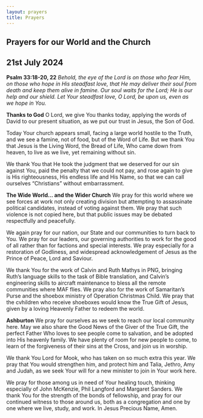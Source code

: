 ```yaml
---
layout: prayers
title: Prayers
---
```

## Prayers for our World and the Church
## 21st July 2024

__Psalm 33:18-20, 22__ 
    _Behold, the eye of the Lord is on those who fear Him,_
    _on those who hope in His steadfast love,_
    _that He may deliver their soul from death and keep them alive in famine._
    _Our soul waits for the Lord; He is our help and our shield._
    _Let Your steadfast love, O Lord, be upon us, even as we hope in You._

__Thanks to God__
O Lord, we give You thanks today, applying the words of David to our present situation, as we put our trust in Jesus, the Son of God.

Today Your church appears small, facing a large world hostile to the Truth, and we see a famine, not of food, but of the Word of Life. But we thank You that Jesus is the Living Word, the Bread of Life, Who came down from heaven, to live as we live, yet remaining without sin.

We thank You that He took the judgment that we deserved for our sin against You, paid the penalty that we could not pay, and rose again to give is His righteousness, His endless life and His Name, so that we can call ourselves “Christians” without embarrassment.

__The Wide World... and the Wider Church__
We pray for this world where we see forces at work not only creating division but attempting to assassinate political candidates, instead of voting against them. We pray that such violence is not copied here, but that public issues may be debated respectfully and peacefully.

We again pray for our nation, our State and our communities to turn back to You. We pray for our leaders, our governing authorities to work for the good of all rather than for factions and special interests. We pray especially for a restoration of Godliness, and widespread acknowledgement of Jesus as the Prince of Peace, Lord and Saviour.

We thank You for the work of Calvin and Ruth Mathys in PNG, bringing Ruth’s language skills to the task of Bible translation, and Calvin’s engineering skills to aircraft maintenance to bless all the remote communities where MAF flies. We pray also for the work of Samaritan’s Purse and the shoebox ministry of Operation Christmas Child. We pray that the cvhildren who receive shoeboxes would know the True Gift of Jesus, given by a loving Heavenly Father to redeem the world.

__Ashburton__
We pray for ourselves as we seek to reach our local community here. May we also share the Good News of the Giver of the True Gift, the perfect Father Who loves to see people come to salvation, and be adopted into His heavenly family. We have plenty of room for new people to come, to learn of the forgiveness of their sins at the Cross, and join us in worship.

We thank You Lord for Mook, who has taken on so much extra this year. We pray that You would strengthen him, and protect him and Talia, Jethro, Amy and Judah, as we seek Your will for a new minister to join in Your work here.

We pray for those among us in need of Your healing touch, thinking especially of John McKenzie, Phil Langford and Margaret Sanders. We thank You for the strength of the bonds of fellowship, and pray for our continued witness to those around us, both as a congregation and one by one where we live, study, and work. In Jesus Precious Name, Amen.
